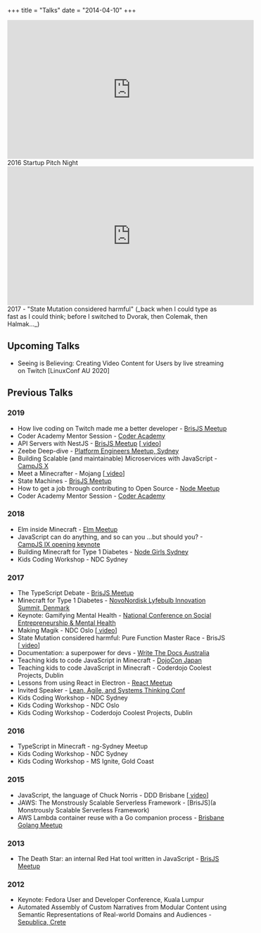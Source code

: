 +++
title = "Talks"
date = "2014-04-10"
+++
<div class="iframe-container">
<iframe width="560" height="315" src="https://www.youtube.com/embed/qJdkMBQkhqA" frameborder="0" allow="accelerometer; autoplay; encrypted-media; gyroscope; picture-in-picture" allowfullscreen></iframe>
</div>
2016 Startup Pitch Night

<div class="iframe-container">
<iframe width="560" height="315" src="https://www.youtube.com/embed/lcab4NEp65M" frameborder="0" allow="accelerometer; autoplay; encrypted-media; gyroscope; picture-in-picture" allowfullscreen></iframe>
</div>
2017 - "State Mutation considered harmful" (_back when I could type as fast as I could think; before I switched to Dvorak, then Colemak, then Halmak..._)

## Upcoming Talks

* Seeing is Believing: Creating Video Content for Users by live streaming on Twitch [LinuxConf AU 2020]

## Previous Talks

### 2019

* How live coding on Twitch made me a better developer - [BrisJS Meetup](https://www.meetup.com/BrisJS/events/fxdfkryzqbdb/)
* Coder Academy Mentor Session - [Coder Academy](https://twitter.com/ashlebug/status/1192286109738225665)
* API Servers with NestJS - [BrisJS Meetup](https://www.meetup.com/BrisJS/events/fxdfkryzpbgb/) [[<i class='fab fa-youtube'></i> video](https://www.youtube.com/watch?v=9w3Zp3mphPQ)]
* Zeebe Deep-dive - [Platform Engineers Meetup, Sydney](https://www.meetup.com/Sydney-PE/events/264546925/)
* Building Scalable (and maintainable) Microservices with JavaScript - [CampJS X](https://x.campjs.org/speakers)
* Meet a Minecrafter - Mojang [[<i class='fab fa-youtube'></i> video](https://www.youtube.com/watch?v=8xbnDMuFdQ0)]
* State Machines - [BrisJS Meetup](https://www.meetup.com/BrisJS/events/mhnwzqyzlbhb/)
* How to get a job through contributing to Open Source - [Node Meetup](https://twitter.com/stephsocial_/status/1132938056460144640)
* Coder Academy Mentor Session - [Coder Academy](https://twitter.com/ashlebug/status/1115860438493880320)

### 2018

* Elm inside Minecraft - [Elm Meetup](https://twitter.com/unixbigot/status/1065537785770078208)
* JavaScript can do anything, and so can you …but should you? - [CampJS IX opening keynote](https://ix.campjs.org/speakers/)
* Building Minecraft for Type 1 Diabetes - [Node Girls Sydney](https://twitter.com/MusesCodeJSSyd/status/1041666034862764032)
* Kids Coding Workshop - NDC Sydney

### 2017

* The TypeScript Debate - [BrisJS Meetup](https://www.meetup.com/BrisJS/events/qswzrkywnbdb/)
* Minecraft for Type 1 Diabetes - [NovoNordisk Lyfebulb Innovation Summit, Denmark](https://lyfebulb.com/innovation-award/novo-nordisk-2017/)
* Keynote: Gamifying Mental Health - [National Conference on Social Entrepreneurship & Mental Health](https://twitter.com/sitapati/status/896225010934661120)
* Making Magik - NDC Oslo [[<i class='fab fa-youtube'></i> video](https://vimeo.com/223984710)]
* State Mutation considered harmful: Pure Function Master Race - BrisJS [[<i class='fab fa-youtube'></i> video](https://www.youtube.com/watch?v=lcab4NEp65M)]
* Documentation: a superpower for devs - [Write The Docs Australia](https://www.meetup.com/Write-the-Docs-Australia/events/235449558/)
* Teaching kids to code JavaScript in Minecraft - [DojoCon Japan](https://coderdojo.com/2017/11/02/whats-happening-at-dojocon-japan-2017/)
* Teaching kids to code JavaScript in Minecraft - Coderdojo Coolest Projects, Dublin
* Lessons from using React in Electron - [React Meetup](https://www.meetup.com/reactbris/events/237333127/)
* Invited Speaker - [Lean, Agile, and Systems Thinking Conf](https://www.lastconference.com/brisbane/2017/speakers/)
* Kids Coding Workshop - NDC Sydney
* Kids Coding Workshop - NDC Oslo
* Kids Coding Workshop - Coderdojo Coolest Projects, Dublin


### 2016

* TypeScript in Minecraft - ng-Sydney Meetup
* Kids Coding Workshop - NDC Sydney
* Kids Coding Workshop - MS Ignite, Gold Coast

### 2015

* JavaScript, the language of Chuck Norris - DDD Brisbane [[<i class='fab fa-youtube'></i> video](https://www.youtube.com/watch?v=Yb-TpGsnrH4)]
* JAWS: The Monstrously Scalable Serverless Framework - [BrisJS](a Monstrously Scalable Serverless Framework) 
* AWS Lambda container reuse with a Go companion process - [Brisbane Golang Meetup](https://www.meetup.com/Brisbane-Golang-Meetup/events/225062229/)

### 2013

* The Death Star: an internal Red Hat tool written in JavaScript - [BrisJS Meetup](https://www.meetup.com/BrisJS/photos/14603092/230508642/)

### 2012

* Keynote: Fedora User and Developer Conference, Kuala Lumpur
* Automated Assembly of Custom Narratives from Modular Content using Semantic Representations of Real-world Domains and Audiences - [Sepublica, Crete](https://pdfs.semanticscholar.org/741b/b2f709a77f54c4280981c3914348d8998558.pdf)



